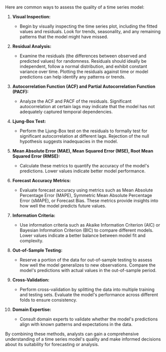 Here are common ways to assess the quality of a time series model:

1. **Visual Inspection:**
   - Begin by visually inspecting the time series plot, including the fitted values and residuals. Look for trends, seasonality, and any remaining patterns that the model might have missed.

2. **Residual Analysis:**
   - Examine the residuals (the differences between observed and predicted values) for randomness. Residuals should ideally be independent, follow a normal distribution, and exhibit constant variance over time. Plotting the residuals against time or model predictions can help identify any patterns or trends.

3. **Autocorrelation Function (ACF) and Partial Autocorrelation Function (PACF):**
   - Analyze the ACF and PACF of the residuals. Significant autocorrelation at certain lags may indicate that the model has not adequately captured temporal dependencies.

4. **Ljung-Box Test:**
   - Perform the Ljung-Box test on the residuals to formally test for significant autocorrelation at different lags. Rejection of the null hypothesis suggests inadequacies in the model.

5. **Mean Absolute Error (MAE), Mean Squared Error (MSE), Root Mean Squared Error (RMSE):**
   - Calculate these metrics to quantify the accuracy of the model's predictions. Lower values indicate better model performance.

6. **Forecast Accuracy Metrics:**
   - Evaluate forecast accuracy using metrics such as Mean Absolute Percentage Error (MAPE), Symmetric Mean Absolute Percentage Error (sMAPE), or Forecast Bias. These metrics provide insights into how well the model predicts future values.

7. **Information Criteria:**
   - Use information criteria such as Akaike Information Criterion (AIC) or Bayesian Information Criterion (BIC) to compare different models. Lower values indicate a better balance between model fit and complexity.

8. **Out-of-Sample Testing:**
   - Reserve a portion of the data for out-of-sample testing to assess how well the model generalizes to new observations. Compare the model's predictions with actual values in the out-of-sample period.

9. **Cross-Validation:**
   - Perform cross-validation by splitting the data into multiple training and testing sets. Evaluate the model's performance across different folds to ensure consistency.

10. **Domain Expertise:**
    - Consult domain experts to validate whether the model's predictions align with known patterns and expectations in the data.

By combining these methods, analysts can gain a comprehensive understanding of a time series model's quality and make informed decisions about its suitability for forecasting or analysis.